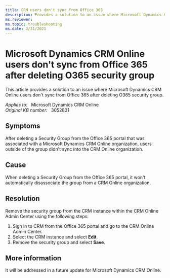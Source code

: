```yaml
---
title: CRM users don't sync from Office 365
description: Provides a solution to an issue where Microsoft Dynamics CRM Online users don't sync from Office 365 after deleting O365 Security Group.
ms.reviewer: 
ms.topic: troubleshooting
ms.date: 3/31/2021
---
```

# Microsoft Dynamics CRM Online users don't sync from Office 365 after deleting O365 security group

This article provides a solution to an issue where Microsoft Dynamics CRM Online users don't sync from Office 365 after deleting O365 security group.

_Applies to:_ &nbsp; Microsoft Dynamics CRM Online  
_Original KB number:_ &nbsp; 3052831

## Symptoms

After deleting a Security Group from the Office 365 portal that was associated with a Microsoft Dynamics CRM Online organization, users outside of the group didn't sync into the CRM Online organization.

## Cause

When deleting a Security Group from the Office 365 portal, it won't automatically disassociate the group from a CRM Online organization.

## Resolution

Remove the security group from the CRM instance within the CRM Online Admin Center using the following steps:

1. Sign in to CRM from the Office 365 portal and go to the CRM Online Admin Center.
2. Select the CRM instance and select **Edit**.
3. Remove the security group and select **Save**.

## More information

It will be addressed in a future update for Microsoft Dynamics CRM Online.
